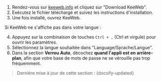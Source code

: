 1. Rendez-vous sur [keeweb.info](https://keeweb.info) et cliquez sur "Download KeeWeb".
2. Exécutez le fichier téléchargé et suivez les instructions d'installation.
3. Une fois installé, ouvrez KeeWeb.

Si KeeWeb ne s'affiche pas dans votre langue :

4. Appuyez sur la combinaison de touches `Ctrl + ,` (Ctrl et virgule) pour ouvrir les paramètres.
5. Sélectionnez la langue souhaitée dans "Language/Sprache/Langue".
6. Dans la section **Verrou Auto**, décochez **quand l'appli est en arrière-plan**, afin que votre base de mots de passe ne se vérouille pas trop fréquemment.

> Dernière mise à jour de cette section : {docsify-updated}
